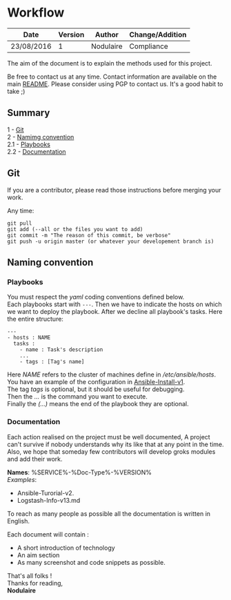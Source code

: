 # Workflow

|  Date | Version  | Author  | Change/Addition  |
|---|---|---|---|
| 23/08/2016  | 1 | Nodulaire  |  Compliance  |

The aim of the document is to explain the methods used for this project.

Be free to contact us at any time. Contact information are available on the main [README](..//README.md).
Please consider using PGP to contact us. It's a good habit to take ;)


## Summary
1 - [Git](#git)  
2 - [Namimg convention](#naming-convention)  
2.1 - [Playbooks](#playbooks)  
2.2 - [Documentation](#documentation)   

## Git
If you are a contributor, please read those instructions before merging your work.

Any time:
```
git pull  
git add (--all or the files you want to add)  
git commit -m "The reason of this commit, be verbose"
git push -u origin master (or whatever your developement branch is)
```

## Naming convention

### Playbooks

You must respect the *yaml* coding conventions defined below.  
Each playbooks start with ```---```. Then we have to indicate the hosts on which we want to deploy the playbook. After we decline all playbook's tasks.
Here the entire structure:  
```
---
- hosts : NAME
  tasks :
    - name : Task's description
    ...
    - tags : [Tag's name]
```

Here *NAME* refers to the cluster of machines define in */etc/ansible/hosts*. You have an example of the configuration in [Ansible-Install-v1](Ansible-Install-v1.md).  
The tag *tags* is optional, but it should be useful for debugging.  
Then the *...* is the command you want to execute.  
Finally the *(...)* means the end of the playbook they are optional.

### Documentation

Each action realised on the project must be well documented, A project can't survive if nobody understands why its like that at any point in the time. Also, we hope that someday few contributors will develop groks modules and add their work.

**Names**: %SERVICE%-%Doc-Type%-%VERSION%  
*Examples*:
- Ansible-Turorial-v2.
- Logstash-Info-v13.md

To reach as many people as possible all the documentation is written in English.


Each document will contain :
- A short introduction of technology
- An aim section
- As many screenshot and code snippets as possible.





That's all folks !  
Thanks for reading,  
**Nodulaire**
